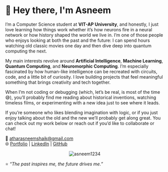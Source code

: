 # 👋 Hey there, I'm Asneem

I’m a Computer Science student at **VIT-AP University**, and honestly, I just love learning how things work  whether it’s how neurons fire in a neural network or how history shaped the world we live in. I’m one of those people who enjoys looking at both the past and the future: I can spend hours watching old classic movies one day and then dive deep into quantum computing the next.  

My main interests revolve around **Artificial Intelligence**, **Machine Learning**, **Quantum Computing**, and **Neuromorphic Computing**. I’m especially fascinated by how human-like intelligence can be recreated with circuits, code, and a little bit of curiosity. I love building projects that feel meaningful something that brings creativity and tech together.  

When I’m not coding or debugging (which, let’s be real, is most of the time 😅), you’ll probably find me reading about historical inventions, watching timeless films, or experimenting with a new idea just to see where it leads.

If you’re someone who likes blending imagination with logic, or if you just enjoy talking about the old and the new we’ll probably get along great. You can check out my work below or reach out if you’d like to collaborate or chat!  

📧 [atharasneemshaik@gmail.com](mailto:atharasneemshaik@gmail.com)  
🌐 [Portfolio](https://www.asneemshaik.com) | [LinkedIn](https://www.linkedin.com/in/asneem-athar-shaik-893502209/) | [GitHub](https://github.com/asneem1234)  

<p align="center">
  <img src="https://komarev.com/ghpvc/?username=asneem1234&label=Profile%20views&color=0e75b6&style=flat" alt="asneem1234" />
</p>

⭐ *“The past inspires me, the future drives me.”*
